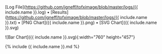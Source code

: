 [Log File](https://github.com/jgneff/tofximage/blob/master/logs/{{ include.name }}.log) • [Results](https://github.com/jgneff/tofximage/blob/master/logs/{{ include.name }}.txt) • [PNG Chart]({{ include.name }}.png) •
[SVG Chart]({{ include.name }}.svg)

![Bar Chart]({{ include.name }}.svg){:width="760" height="457"}

{% include {{ include.name }}.md %}
